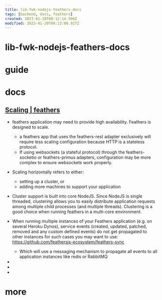 ```yaml
---
title: lib-fwk-nodejs-feathers-docs
tags: [backend, docs, feathers]
created: 2023-01-20T00:12:14.506Z
modified: 2023-01-20T00:13:00.927Z
---
```


# lib-fwk-nodejs-feathers-docs

# guide

# docs

## [Scaling | feathers](https://feathersjs.com/cookbook/general/scaling)

- feathers application may need to provide high availability. Feathers is designed to scale.
  - a feathers app that uses the feathers-rest adapter exclusively will require less scaling configuration because HTTP is a stateless protocol. 
  - If using websockets (a stateful protocol) through the feathers-socketio or feathers-primus adapters, configuration may be more complex to ensure websockets work properly.
- Scaling horizontally refers to either:
  - setting up a cluster, or
  - adding more machines to support your application

- Cluster support is built into core NodeJS. Since NodeJS is single threaded, clustering allows you to easily distribute application requests among multiple child processes (and multiple threads). Clustering is a good choice when running feathers in a multi-core environment.

- When running multiple instances of your Feathers application (e.g. on several Heroku Dynos), service events (created, updated, patched, removed and any custom defined events) do not get propagated to other instances for such cases you may want to use: https://github.com/feathersjs-ecosystem/feathers-sync
  - Which will use a messaging mechanism to propagate all events to all application instances like redis or RabbitMQ

- 
- 
- 

# more
